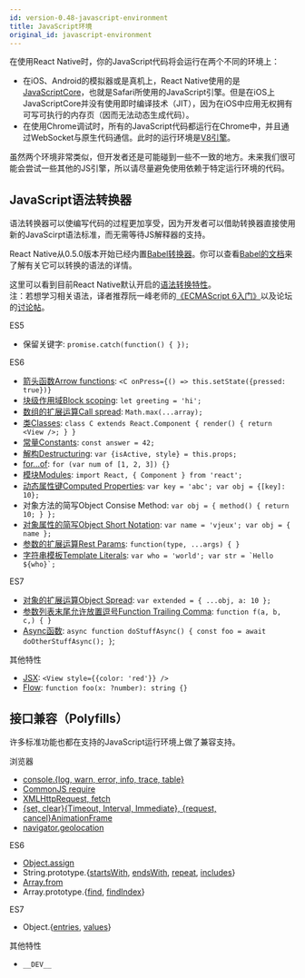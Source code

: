 ```yaml
---
id: version-0.48-javascript-environment
title: JavaScript环境
original_id: javascript-environment
---
```


在使用React Native时，你的JavaScript代码将会运行在两个不同的环境上：

* 在iOS、Android的模拟器或是真机上，React Native使用的是[JavaScriptCore](http://trac.webkit.org/wiki/JavaScriptCore)，也就是Safari所使用的JavaScript引擎。但是在iOS上JavaScriptCore并没有使用即时编译技术（JIT），因为在iOS中应用无权拥有可写可执行的内存页（因而无法动态生成代码）。
* 在使用Chrome调试时，所有的JavaScript代码都运行在Chrome中，并且通过WebSocket与原生代码通信。此时的运行环境是[V8引擎](https://code.google.com/p/v8/)。

虽然两个环境非常类似，但开发者还是可能碰到一些不一致的地方。未来我们很可能会尝试一些其他的JS引擎，所以请尽量避免使用依赖于特定运行环境的代码。

## JavaScript语法转换器

语法转换器可以使编写代码的过程更加享受，因为开发者可以借助转换器直接使用新的JavaScirpt语法标准，而无需等待JS解释器的支持。

React Native从0.5.0版本开始已经内置[Babel转换器](https://babeljs.io)。你可以查看[Babel的文档](https://babeljs.io/docs/plugins/#transform-plugins)来了解有关它可以转换的语法的详情。

这里可以看到目前React Native默认开启的[语法转换特性](https://github.com/facebook/react-native/blob/master/babel-preset/configs/main.js#L16)。  
注：若想学习相关语法，译者推荐阮一峰老师的[《ECMAScript 6入门》](http://es6.ruanyifeng.com/)以及论坛的[讨论帖](http://bbs.reactnative.cn/topic/15)。

ES5

* 保留关键字: `promise.catch(function() { });`

ES6

* [箭头函数Arrow functions](http://babeljs.io/docs/learn-es2015/#arrows): `<C onPress={() => this.setState({pressed: true})}`
* [块级作用域Block scoping](https://babeljs.io/docs/learn-es2015/#let-const): `let greeting = 'hi';`
* [数组的扩展运算Call spread](http://babeljs.io/docs/learn-es2015/#default-rest-spread): `Math.max(...array);`
* [类Classes](http://babeljs.io/docs/learn-es2015/#classes): `class C extends React.Component { render() { return <View />; } }`
* [常量Constants](https://babeljs.io/docs/learn-es2015/#let-const): `const answer = 42;`
* [解构Destructuring](http://babeljs.io/docs/learn-es2015/#destructuring): `var {isActive, style} = this.props;`
* [for...of](https://developer.mozilla.org/en-US/docs/Web/JavaScript/Reference/Statements/for...of): `for (var num of [1, 2, 3]) {}`
* [模块Modules](http://babeljs.io/docs/learn-es2015/#modules): `import React, { Component } from 'react';`
* [动态属性键Computed Properties](http://babeljs.io/docs/learn-es2015/#enhanced-object-literals): `var key = 'abc'; var obj = {[key]: 10};`
* 对象方法的简写Object Consise Method: `var obj = { method() { return 10; } };`
* [对象属性的简写Object Short Notation](http://babeljs.io/docs/learn-es2015/#enhanced-object-literals): `var name = 'vjeux'; var obj = { name };`
* [参数的扩展运算Rest Params](https://github.com/sebmarkbage/ecmascript-rest-spread): `function(type, ...args) { }`
* [字符串模板Template Literals](http://babeljs.io/docs/learn-es2015/#template-strings): ``var who = 'world'; var str = `Hello ${who}`;``

ES7

* [对象的扩展运算Object Spread](https://github.com/sebmarkbage/ecmascript-rest-spread): `var extended = { ...obj, a: 10 };`
* [参数列表末尾允许放置逗号Function Trailing Comma](https://github.com/jeffmo/es-trailing-function-commas): `function f(a, b, c,) { }`
* [Async函数](https://github.com/tc39/ecmascript-asyncawait): `async function doStuffAsync() { const foo = await doOtherStuffAsync(); }`;

其他特性

* [JSX](https://facebook.github.io/react/docs/jsx-in-depth.html): `<View style={{color: 'red'}} />`
* [Flow](http://flowtype.org/): `function foo(x: ?number): string {}`

## 接口兼容（Polyfills）

许多标准功能也都在支持的JavaScript运行环境上做了兼容支持。

浏览器

* [console.{log, warn, error, info, trace, table}](https://developer.chrome.com/devtools/docs/console-api)
* [CommonJS require](https://nodejs.org/docs/latest/api/modules.html)
* [XMLHttpRequest, fetch](/react-native/docs/network.html#content)
* [{set, clear}{Timeout, Interval, Immediate}, {request, cancel}AnimationFrame](/react-native/docs/timers.html#content)
* [navigator.geolocation](/react-native/docs/geolocation.html#content)
 
ES6

* [Object.assign](https://developer.mozilla.org/en-US/docs/Web/JavaScript/Reference/Global_Objects/Object/assign)
* String.prototype.{[startsWith](https://developer.mozilla.org/en-US/docs/Web/JavaScript/Reference/Global_Objects/String/startsWith), [endsWith](https://developer.mozilla.org/en-US/docs/Web/JavaScript/Reference/Global_Objects/String/endsWith), [repeat](https://developer.mozilla.org/en-US/docs/Web/JavaScript/Reference/Global_Objects/String/repeats), [includes](https://developer.mozilla.org/en-US/docs/Web/JavaScript/Reference/Global_Objects/String/includes)}
* [Array.from](https://developer.mozilla.org/en-US/docs/Web/JavaScript/Reference/Global_Objects/Array/from)
* Array.prototype.{[find](https://developer.mozilla.org/en-US/docs/Web/JavaScript/Reference/Global_Objects/Array/find), [findIndex](https://developer.mozilla.org/en-US/docs/Web/JavaScript/Reference/Global_Objects/Array/findIndex)}

ES7

* Object.{[entries](https://developer.mozilla.org/en-US/docs/Web/JavaScript/Reference/Global_Objects/Object/entries), [values](https://developer.mozilla.org/en-US/docs/Web/JavaScript/Reference/Global_Objects/Object/values)}

其他特性

* `__DEV__`


